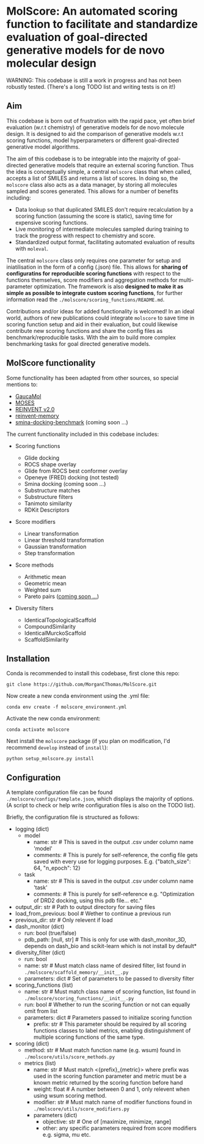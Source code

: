 # MolScore: An automated scoring function to facilitate and standardize evaluation of goal-directed generative models for de novo molecular design

WARNING: This codebase is still a work in progress and has not been robustly tested. (There's a long TODO list and writing tests is on it!)

## Aim

This codebase is born out of frustration with the rapid pace, yet often brief evaluation (w.r.t chemistry) of generative models for de novo molecule design. It is designed to aid the comparison of generative models w.r.t scoring functions, model hyperparameters or different goal-directed generative model algorithms.

The aim of this codebase is to be integrable into the majority of goal-directed generative models that require an external scoring function. Thus the idea is conceptually simple, a central `molscore` class that when called, accepts a list of SMILES and returns a list of scores. In doing so, the `molscore` class also acts as a data manager, by storing all molecules sampled and scores generated. This allows for a number of benefits including:

* Data lookup so that duplicated SMILES don't require recalculation by a scoring function (assuming the score is static), saving time for expensive scoring functions.
* Live monitoring of intermediate molecules sampled during training to track the progress with respect to chemistry and score. 
* Standardized output format, facilitating automated evaluation of results with `moleval`.

The central `molscore` class only requires one parameter for setup and iniatilisation in the form of a config (.json) file. This allows for **sharing of configuratins for reproducible scoring functions** with respect to the functions themselves, score modifiers and aggregation methods for multi-parameter optimization. The framework is also **designed to make it as simple as possible to integrate custom scoring functions**, for further information read the `./molscore/scoring_functions/README.md`.

Contributions and/or ideas for added functionality is welcomed! In an ideal world, authors of new publications could integrate `molscore` to save time in scoring function setup and aid in their evaluation, but could likewise contribute new scoring functions and share the config files as benchmark/reproducible tasks. With the aim to build more complex benchmarking tasks for goal directed generative models. 

## MolScore functionality

Some functionality has been adapted from other sources, so special mentions to:
* [GaucaMol](https://github.com/BenevolentAI/guacamol)
* [MOSES](https://github.com/molecularsets/moses)
* [REINVENT v2.0](https://github.com/MolecularAI/Reinvent)
* [reinvent-memory](https://github.com/tblaschke/reinvent-memory)
* [smina-docking-benchmark](https://github.com/cieplinski-tobiasz/smina-docking-benchmark) (coming soon ...)

The current functionality included in this codebase includes:
* Scoring functions
  * Glide docking
  * ROCS shape overlay
  * Glide from ROCS best conformer overlay
  * Openeye (FRED) docking (not tested)
  * Smina docking (coming soon ...)
  * Substructure matches
  * Substructure filters
  * Tanimoto similarity
  * RDKit Descriptors
  
* Score modifiers
  * Linear transformation
  * Linear threshold transformation
  * Gaussian transformation
  * Step transformation
 
* Score methods
  * Arithmetic mean
  * Geometric mean
  * Weighted sum
  * Pareto pairs ([coming soon ...](https://pubs.acs.org/doi/10.1021/acs.jcim.0c00517))
  
* Diversity filters
  * IdenticalTopologicalScaffold
  * CompoundSimilarity
  * IdenticalMurckoScaffold
  * ScaffoldSimilarity

## Installation

Conda is recommended to install this codebase, first clone this repo:

`git clone https://github.com/MorganCThomas/MolScore.git`

Now create a new conda environment using the .yml file:

`conda env create -f molscore_environment.yml`

Activate the new conda environment:

`conda activate molscore`

Next install the `molscore` package (if you plan on modification, I'd recommend `develop` instead of `install`):

`python setup_molscore.py install`

## Configuration

A template configuration file can be found `./molscore/configs/template.json`, which displays the majority of options. (A script to check or help write configuration files is also on the TODO list).

Briefly, the configuration file is structured as follows:

* logging (dict)
  * model
    * name: str # This is saved in the output .csv under column name 'model'
    * comments: # This is purely for self-reference, the config file gets saved with every use for logging purposes. E.g. {"batch_size": 64, "n_epoch": 12}
  * task
    * name: str # This is saved in the output .csv under column name 'task'
    * comments: # This is purely for self-reference e.g. "Optimization of DRD2 docking, using this pdb file... etc."
* output_dir: str # Path to output directory for saving files
* load_from_previous: bool # Wether to continue a previous run
* previous_dir: str # Only relevent if load 
* dash_monitor (dict)
  * run: bool (true/false)
  * pdb_path: \[null, str] # This is only for use with dash_monitor_3D, depends on dash_bio and scikit-learn which is not install by default*
* diversity_filter (dict)
  * run: bool
  * name: str # Must match class name of desired filter, list found in `./molscore/scaffold_memory/__init__.py`
  * parameters: dict # Set of parameters to be passed to diversity filter
* scoring_functions (list)
  * name: str # Must match class name of scoring function, list found in `./molscore/scoring_functions/__init__.py`
  * run: bool # Whether to run the scoring function or not can equally omit from list
  * parameters: dict # Parameters passed to initialize scoring function
    * prefix: str # This parameter should be required by all scoring functions classes to label metrics, enabling distinguishment of multiple scoring functions of the same type.
* scoring (dict)
  * method: str # Must match function name (e.g. wsum) found in `./molscore/utils/score_methods.py`
  * metrics (list)
    * name: str # Must match <{prefix}_{metric}> where prefix was used in the scoring function parameter and metric must be a known metric returned by the scoring function before hand
    * weight: float # A number between 0 and 1, only relevent when using wsum scoring method.
    * modifier: str # Must match name of modifier functions found in `./molscore/utils/score_modifiers.py`
    * parameters (dict)
      * objective: str # One of \[maximize, minimize, range]
      * other: any specific parameters required from score modifiers e.g. sigma, mu etc.

